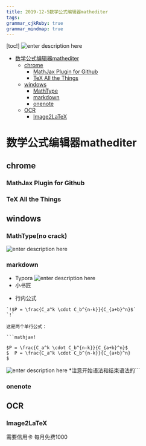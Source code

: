 ```yaml
---
title: 2019-12-5数学公式编辑器mathediter
tags: 
grammar_cjkRuby: true
grammar_mindmap: true
---
```


[toc!]
![enter description here](https://i.imgur.com/rhwP91t.png)

* [数学公式编辑器mathediter](#数学公式编辑器mathediter)
	* [chrome](#chrome)
		* [MathJax Plugin for Github](#mathjax-plugin-for-github)
		* [TeX All the Things](#tex-all-the-things)
	* [windows](#windows)
		* [MathType](#mathtype)
		* [markdown](#markdown)
		* [onenote](#onenote)
	* [OCR](#ocr)
		* [Image2LaTeX](#image2latex)

# 数学公式编辑器mathediter

## chrome

### MathJax Plugin for Github

### TeX All the Things

## windows

### MathType(no crack)
![enter description here](https://i.imgur.com/WkhjSZA.png)
### markdown

- Typora
![enter description here](https://i.imgur.com/CIphX7d.png)
- 小书匠
* 行内公式
```
`!$P = \frac{C_a^k \cdot C_b^{n-k}}{C_{a+b}^n}$`
`!` 
```
```
这是两个单行公式：

```mathjax!

$P = \frac{C_a^k \cdot C_b^{n-k}}{C_{a+b}^n}$   
$  P = \frac{C_a^k \cdot C_b^{n-k}}{C_{a+b}^n}  
$
```

![enter description here](https://i.imgur.com/oYFYdZ5.png)
*注意开始语法和结束语法的```

### onenote

## OCR

### Image2LaTeX
需要信用卡
每月免费1000

